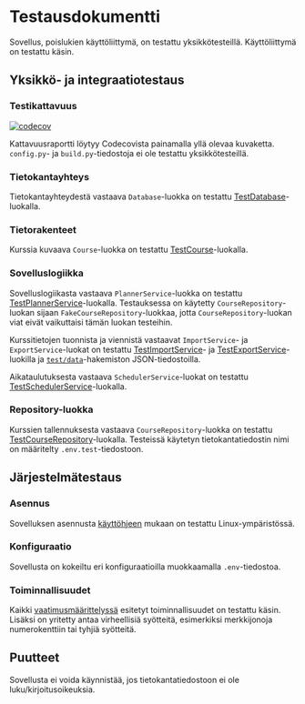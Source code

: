 # Testausdokumentti

Sovellus, poislukien käyttöliittymä, on testattu yksikkötesteillä.
Käyttöliittymä on testattu käsin.

## Yksikkö- ja integraatiotestaus

### Testikattavuus

[![codecov](https://codecov.io/gh/TheJiahao/study-planner/branch/main/graph/badge.svg?token=VSQHAACB32)](https://codecov.io/gh/TheJiahao/study-planner)

Kattavuusraportti löytyy Codecovista painamalla yllä olevaa kuvaketta.
`config.py`- ja `build.py`-tiedostoja ei ole testattu yksikkötesteillä.

### Tietokantayhteys

Tietokantayhteydestä vastaava `Database`-luokka on testattu [TestDatabase](https://github.com/TheJiahao/study-planner/blob/main/src/tests/lib/test_database.py)-luokalla.

### Tietorakenteet

Kurssia kuvaava `Course`-luokka on testattu [TestCourse](https://github.com/TheJiahao/study-planner/blob/main/src/tests/entities/test_course.py)-luokalla.

### Sovelluslogiikka

Sovelluslogiikasta vastaava `PlannerService`-luokka on testattu [TestPlannerService](https://github.com/TheJiahao/study-planner/blob/main/src/tests/services/test_planner_service.py)-luokalla.
Testauksessa on käytetty `CourseRepository`-luokan sijaan `FakeCourseRepository`-luokkaa, jotta `CourseRepository`-luokan viat eivät vaikuttaisi tämän luokan testeihin.

Kurssitietojen tuonnista ja viennistä vastaavat `ImportService`- ja `ExportService`-luokat on testattu [TestImportService](https://github.com/TheJiahao/study-planner/blob/main/src/tests/services/test_import_service.py)- ja [TestExportService](https://github.com/TheJiahao/study-planner/blob/main/src/tests/services/test_export_service.py)-luokilla ja [`test/data`](https://github.com/TheJiahao/study-planner/tree/main/src/tests/data)-hakemiston JSON-tiedostoilla.

Aikataulutuksesta vastaava `SchedulerService`-luokat on testattu [TestSchedulerService](https://github.com/TheJiahao/study-planner/blob/main/src/tests/services/test_scheduler_service.py)-luokalla.

### Repository-luokka

Kurssien tallennuksesta vastaava `CourseRepository`-luokka on testattu [TestCourseRepository](https://github.com/TheJiahao/study-planner/blob/main/src/tests/repositories/test_course_repository.py)-luokalla.
Testeissä käytetyn tietokantatiedostin nimi on määritelty `.env.test`-tiedostoon.

## Järjestelmätestaus

### Asennus

Sovelluksen asennusta [käyttöhjeen](dokumentaatio/kaytto-ohje.md) mukaan on testattu Linux-ympäristössä.

### Konfiguraatio

Sovellusta on kokeiltu eri konfiguraatioilla muokkaamalla `.env`-tiedostoa.

### Toiminnallisuudet

Kaikki [vaatimusmäärittelyssä](vaatimusmaarittely.md) esitetyt toiminnallisuudet on testattu käsin.
Lisäksi on yritetty antaa virheellisiä syötteitä, esimerkiksi merkkijonoja numerokenttiin tai tyhjiä syötteitä.

## Puutteet

Sovellusta ei voida käynnistää, jos tietokantatiedostoon ei ole luku/kirjoitusoikeuksia.
